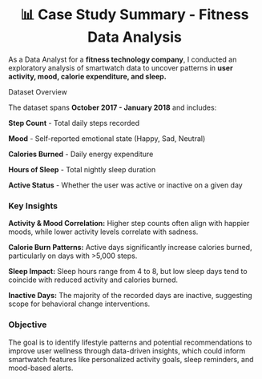  <h1 align='center' >📊 <b> Case Study Summary - Fitness Data Analysis</b></h1>
As a Data Analyst for a <b>fitness technology company</b>, I conducted an exploratory analysis of smartwatch data to uncover patterns in <b>user activity, mood, calorie expenditure, and sleep.</b>

<p></p>
<p>Dataset Overview</p>
The dataset spans <b>October 2017 - January 2018</b> and includes:
<p></p>
<b>Step Count</b> - Total daily steps recorded
<p></p>

<b>Mood</b> - Self-reported emotional state (Happy, Sad, Neutral)

<b>Calories Burned</b> - Daily energy expenditure

<b>Hours of Sleep</b> - Total nightly sleep duration

<b>Active Status</b> - Whether the user was active or inactive on a given day

<h3><b>Key Insights</b></h3>
<b>Activity & Mood Correlation:</b> Higher step counts often align with happier moods, while lower activity levels correlate with sadness.

<b>Calorie Burn Patterns:</b> Active days significantly increase calories burned, particularly on days with >5,000 steps.

<b>Sleep Impact:</b> Sleep hours range from 4 to 8, but low sleep days tend to coincide with reduced activity and calories burned.

<b>Inactive Days:</b> The majority of the recorded days are inactive, suggesting scope for behavioral change interventions.

<h3><b>Objective</b></h3>
The goal is to identify lifestyle patterns and potential recommendations to improve user wellness through data-driven insights, which could inform smartwatch features like personalized activity goals, sleep reminders, and mood-based alerts.
